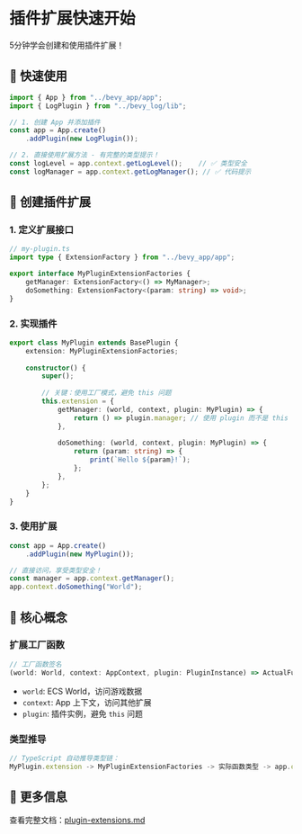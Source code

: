 # 插件扩展快速开始

5分钟学会创建和使用插件扩展！

## 🚀 快速使用

```typescript
import { App } from "../bevy_app/app";
import { LogPlugin } from "../bevy_log/lib";

// 1. 创建 App 并添加插件
const app = App.create()
    .addPlugin(new LogPlugin());

// 2. 直接使用扩展方法 - 有完整的类型提示！
const logLevel = app.context.getLogLevel();    // ✅ 类型安全
const logManager = app.context.getLogManager(); // ✅ 代码提示
```

## 📝 创建插件扩展

### 1. 定义扩展接口

```typescript
// my-plugin.ts
import type { ExtensionFactory } from "../bevy_app/app";

export interface MyPluginExtensionFactories {
    getManager: ExtensionFactory<() => MyManager>;
    doSomething: ExtensionFactory<(param: string) => void>;
}
```

### 2. 实现插件

```typescript
export class MyPlugin extends BasePlugin {
    extension: MyPluginExtensionFactories;
    
    constructor() {
        super();
        
        // 关键：使用工厂模式，避免 this 问题
        this.extension = {
            getManager: (world, context, plugin: MyPlugin) => {
                return () => plugin.manager; // 使用 plugin 而不是 this
            },
            
            doSomething: (world, context, plugin: MyPlugin) => {
                return (param: string) => {
                    print(`Hello ${param}!`);
                };
            },
        };
    }
}
```

### 3. 使用扩展

```typescript
const app = App.create()
    .addPlugin(new MyPlugin());

// 直接访问，享受类型安全！
const manager = app.context.getManager();
app.context.doSomething("World");
```

## 🔧 核心概念

### 扩展工厂函数

```typescript
// 工厂函数签名
(world: World, context: AppContext, plugin: PluginInstance) => ActualFunction
```

- `world`: ECS World，访问游戏数据
- `context`: App 上下文，访问其他扩展
- `plugin`: 插件实例，避免 `this` 问题

### 类型推导

```typescript
// TypeScript 自动推导类型链：
MyPlugin.extension -> MyPluginExtensionFactories -> 实际函数类型 -> app.context
```

## 📖 更多信息

查看完整文档：[plugin-extensions.md](./plugin-extensions.md)
